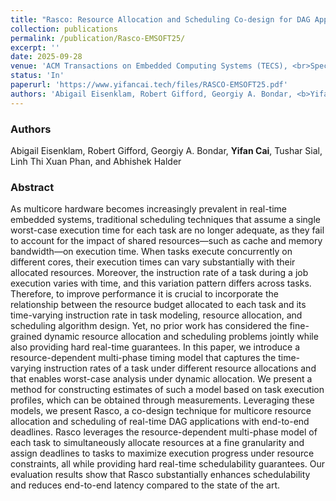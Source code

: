 ```yaml
---
title: "Rasco: Resource Allocation and Scheduling Co-design for DAG Applications on Multicore"
collection: publications
permalink: /publication/Rasco-EMSOFT25/
excerpt: ''
date: 2025-09-28
venue: 'ACM Transactions on Embedded Computing Systems (TECS), <br>Special issue of ACM SIGBED International Conference on Embedded Software (EMSOFT), 2025 '
status: 'In'
paperurl: 'https://www.yifancai.tech/files/RASCO-EMSOFT25.pdf'
authors: 'Abigail Eisenklam, Robert Gifford, Georgiy A. Bondar, <b>Yifan Cai</b>, Tushar Sial, Linh Thi Xuan Phan, and Abhishek Halder'
---
```


### Authors 

Abigail Eisenklam, Robert Gifford, Georgiy A. Bondar, **Yifan Cai**, Tushar Sial, Linh Thi Xuan Phan, and Abhishek Halder

### Abstract 

As multicore hardware becomes increasingly prevalent in real-time embedded systems, traditional scheduling techniques that assume a single worst-case execution time for each task are no longer adequate, as they fail to account for the impact of shared resources—such as cache and memory bandwidth—on execution time. When tasks execute concurrently on different cores, their execution times can vary substantially with their allocated resources. Moreover, the instruction rate of a task during a job execution varies with time, and this variation pattern differs across tasks. Therefore, to improve performance it is crucial to incorporate the relationship between the resource budget allocated to each task and its time-varying instruction rate in task modeling, resource allocation, and scheduling algorithm design. Yet, no prior work has considered the fine-grained dynamic resource allocation and scheduling problems jointly while also providing hard real-time guarantees. In this paper, we introduce a resource-dependent multi-phase timing model that captures the time-varying instruction rates of a task under different resource allocations and that enables worst-case analysis under dynamic allocation. We present a method for constructing estimates of such a model based on task execution profiles, which can be obtained through measurements. Leveraging these models, we present Rasco, a co-design technique for multicore resource allocation and scheduling of real-time DAG applications with end-to-end deadlines. Rasco leverages the resource-dependent multi-phase model of each task to simultaneously allocate resources at a fine granularity and assign deadlines to tasks to maximize execution progress under resource constraints, all while providing hard real-time schedulability guarantees. Our evaluation results show that Rasco substantially enhances schedulability and reduces end-to-end latency compared to the state of the art.